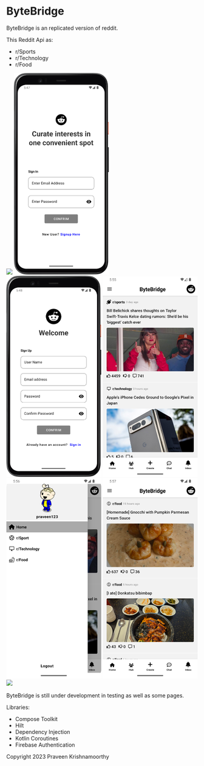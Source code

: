 # ByteBridge

ByteBridge is an replicated version of reddit.

This Reddit Api as:
* r/Sports
* r/Technology
* r/Food

<p float="center">
  <img src="app/src/main/Rec_1.gif" width="250" />
  <img src="app/src/main/Img_1.png" width="250" />
  <img src="app/src/main/Img_2.png" width="250" />
  <img src="app/src/main/Img_3.png" width="250" />
  <img src="app/src/main/Img_4.png" width="250" />
  <img src="app/src/main/Img_5.png" width="250" />
  <img src="app/src/main/Img_6.png" width="250" />
</p>

ByteBridge is still under development in testing as well as some pages.

Libraries:
* Compose Toolkit
* Hilt
* Dependency Injection
* Kotlin Coroutines
* Firebase Authentication 


Copyright 2023 Praveen Krishnamoorthy



